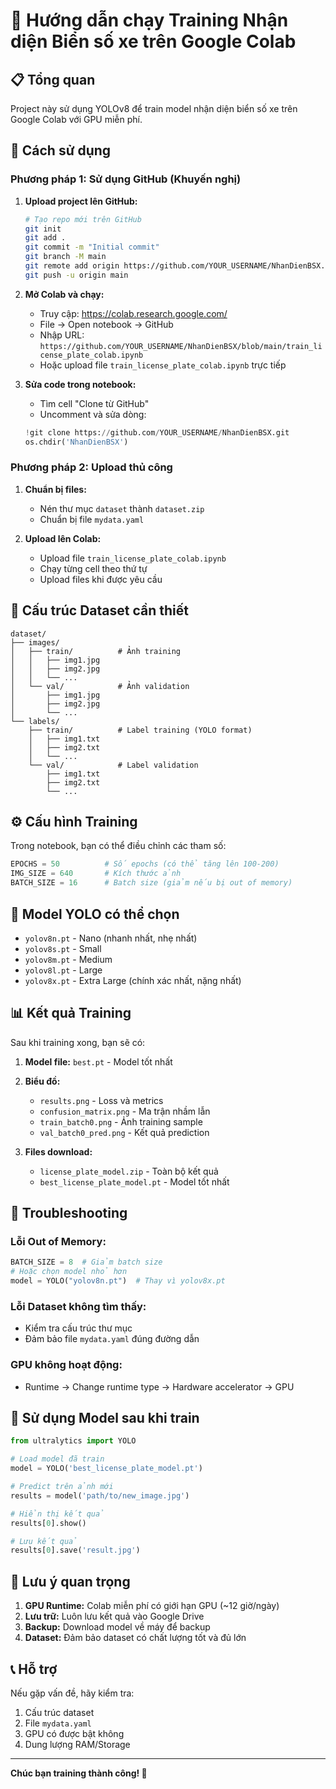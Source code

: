 # 🚗 Hướng dẫn chạy Training Nhận diện Biển số xe trên Google Colab

## 📋 Tổng quan
Project này sử dụng YOLOv8 để train model nhận diện biển số xe trên Google Colab với GPU miễn phí.

## 🚀 Cách sử dụng

### Phương pháp 1: Sử dụng GitHub (Khuyến nghị)

1. **Upload project lên GitHub:**
   ```bash
   # Tạo repo mới trên GitHub
   git init
   git add .
   git commit -m "Initial commit"
   git branch -M main
   git remote add origin https://github.com/YOUR_USERNAME/NhanDienBSX.git
   git push -u origin main
   ```

2. **Mở Colab và chạy:**
   - Truy cập: https://colab.research.google.com/
   - File → Open notebook → GitHub
   - Nhập URL: `https://github.com/YOUR_USERNAME/NhanDienBSX/blob/main/train_license_plate_colab.ipynb`
   - Hoặc upload file `train_license_plate_colab.ipynb` trực tiếp

3. **Sửa code trong notebook:**
   - Tìm cell "Clone từ GitHub"
   - Uncomment và sửa dòng:
   ```python
   !git clone https://github.com/YOUR_USERNAME/NhanDienBSX.git
   os.chdir('NhanDienBSX')
   ```

### Phương pháp 2: Upload thủ công

1. **Chuẩn bị files:**
   - Nén thư mục `dataset` thành `dataset.zip`
   - Chuẩn bị file `mydata.yaml`

2. **Upload lên Colab:**
   - Upload file `train_license_plate_colab.ipynb`
   - Chạy từng cell theo thứ tự
   - Upload files khi được yêu cầu

## 📁 Cấu trúc Dataset cần thiết

```
dataset/
├── images/
│   ├── train/          # Ảnh training
│   │   ├── img1.jpg
│   │   ├── img2.jpg
│   │   └── ...
│   └── val/            # Ảnh validation
│       ├── img1.jpg
│       ├── img2.jpg
│       └── ...
└── labels/
    ├── train/          # Label training (YOLO format)
    │   ├── img1.txt
    │   ├── img2.txt
    │   └── ...
    └── val/            # Label validation
        ├── img1.txt
        ├── img2.txt
        └── ...
```

## ⚙️ Cấu hình Training

Trong notebook, bạn có thể điều chỉnh các tham số:

```python
EPOCHS = 50          # Số epochs (có thể tăng lên 100-200)
IMG_SIZE = 640       # Kích thước ảnh
BATCH_SIZE = 16      # Batch size (giảm nếu bị out of memory)
```

## 🎯 Model YOLO có thể chọn

- `yolov8n.pt` - Nano (nhanh nhất, nhẹ nhất)
- `yolov8s.pt` - Small 
- `yolov8m.pt` - Medium
- `yolov8l.pt` - Large
- `yolov8x.pt` - Extra Large (chính xác nhất, nặng nhất)

## 📊 Kết quả Training

Sau khi training xong, bạn sẽ có:

1. **Model file:** `best.pt` - Model tốt nhất
2. **Biểu đồ:** 
   - `results.png` - Loss và metrics
   - `confusion_matrix.png` - Ma trận nhầm lẫn
   - `train_batch0.png` - Ảnh training sample
   - `val_batch0_pred.png` - Kết quả prediction

3. **Files download:**
   - `license_plate_model.zip` - Toàn bộ kết quả
   - `best_license_plate_model.pt` - Model tốt nhất

## 🔧 Troubleshooting

### Lỗi Out of Memory:
```python
BATCH_SIZE = 8  # Giảm batch size
# Hoặc chọn model nhỏ hơn
model = YOLO("yolov8n.pt")  # Thay vì yolov8x.pt
```

### Lỗi Dataset không tìm thấy:
- Kiểm tra cấu trúc thư mục
- Đảm bảo file `mydata.yaml` đúng đường dẫn

### GPU không hoạt động:
- Runtime → Change runtime type → Hardware accelerator → GPU

## 📱 Sử dụng Model sau khi train

```python
from ultralytics import YOLO

# Load model đã train
model = YOLO('best_license_plate_model.pt')

# Predict trên ảnh mới
results = model('path/to/new_image.jpg')

# Hiển thị kết quả
results[0].show()

# Lưu kết quả
results[0].save('result.jpg')
```

## 🎉 Lưu ý quan trọng

1. **GPU Runtime:** Colab miễn phí có giới hạn GPU (~12 giờ/ngày)
2. **Lưu trữ:** Luôn lưu kết quả vào Google Drive
3. **Backup:** Download model về máy để backup
4. **Dataset:** Đảm bảo dataset có chất lượng tốt và đủ lớn

## 📞 Hỗ trợ

Nếu gặp vấn đề, hãy kiểm tra:
1. Cấu trúc dataset
2. File `mydata.yaml`
3. GPU có được bật không
4. Dung lượng RAM/Storage

---

**Chúc bạn training thành công! 🚀**
